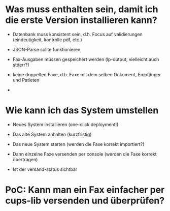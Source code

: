 # Was muss enthalten sein, damit ich die erste Version installieren kann?

- Datenbank muss konsistent sein, d.h. Focus auf validierungen (eindeutigkeit, kontrolle pdf, etc.)
- JSON-Parse sollte funktionieren

- Fax-Ausgaben müssen gespeichert werden (lp-output, vielleicht auch stderr?)

- keine doppelten Faxe, d.h. Faxe mit dem selben Dokument, Empfänger und Patieten
- 

# Wie kann ich das System umstellen

- Neues System installieren (one-click deployment!)
- Das alte System anhalten (kurzfristig)
- Das neue System starten (werden die Faxe korrekt importiert?)

- Dann einzelne Faxe versenden per console (werden die Faxe korrekt übertragen)
- Ist der versand-status sichtbar

# PoC: Kann man ein Fax einfacher per cups-lib versenden und überprüfen?
